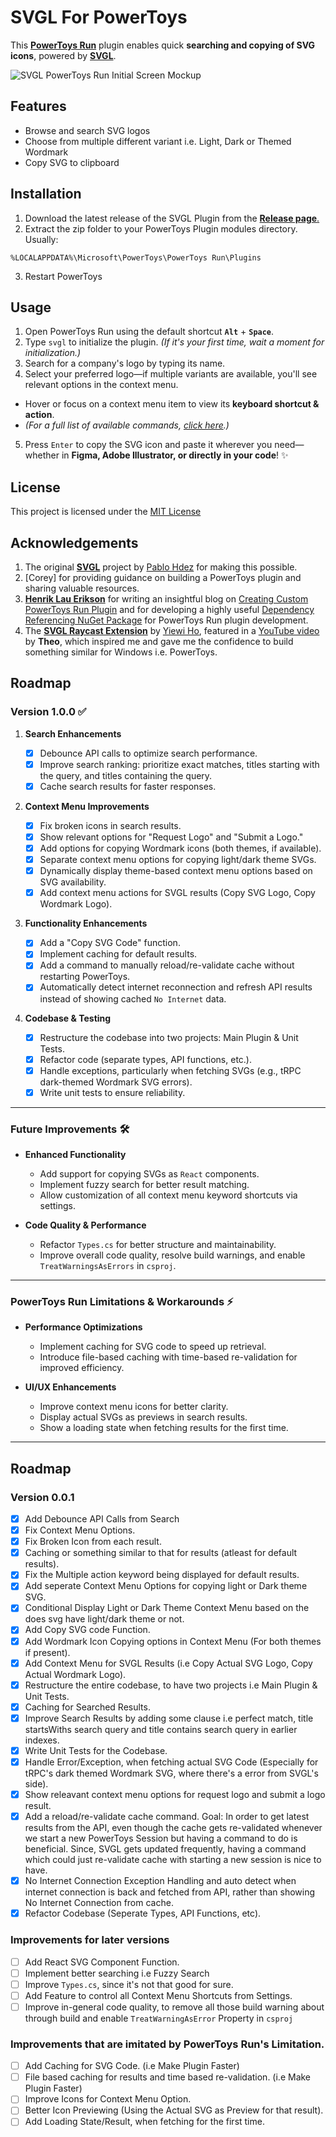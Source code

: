 ﻿# SVGL For PowerToys

This [**PowerToys Run**](https://github.com/microsoft/PowerToys) plugin enables quick **searching and copying of SVG icons**, powered by [**SVGL**](https://svgl.app).

![SVGL PowerToys Run Initial Screen Mockup](https://mcp4lhyypl.ufs.sh/f/9Vzc0FiUzX7Rf77ZRLZzk764cyASxaOBWsoVzZ9vLqK8u5tY)

## Features

- Browse and search SVG logos
- Choose from multiple different variant i.e. Light, Dark or Themed Wordmark
- Copy SVG to clipboard

## Installation

1. Download the latest release of the SVGL Plugin from the [**Release page**.](https://github.com/SameerJS6/powertoys-svgl/releases)
2. Extract the zip folder to your PowerToys Plugin modules directory. Usually:

```text
%LOCALAPPDATA%\Microsoft\PowerToys\PowerToys Run\Plugins
```

3. Restart PowerToys

## Usage

1. Open PowerToys Run using the default shortcut **`Alt`** + **`Space`**.
2. Type `svgl` to initialize the plugin. _(If it's your first time, wait a moment for initialization.)_
3. Search for a company's logo by typing its name.
4. Select your preferred logo—if multiple variants are available, you'll see relevant options in the context menu.

- Hover or focus on a context menu item to view its **keyboard shortcut & action**.
- _(For a full list of available commands, [click here](https://svgl.sameerjs.com/commands).)_

5. Press `Enter` to copy the SVG icon and paste it wherever you need—whether in **Figma, Adobe Illustrator, or directly in your code**! ✨

## License

This project is licensed under the [MIT License](https://github.com/SameerJS6/SVGL/blob/main/LICENSE)

## Acknowledgements

1. The original [**SVGL**](https://github.com/pheralb/svgl) project by [Pablo Hdez](https://github.com/pheralb) for making this possible.
2. [Corey] for providing guidance on building a PowerToys plugin and sharing valuable resources.
3. [**Henrik Lau Erikson**](https://github.com/hlaueriksson) for writing an insightful blog on [Creating Custom PowerToys Run Plugin](https://conductofcode.io/post/creating-custom-powertoys-run-plugins/) and for developing a highly useful [Dependency Referencing NuGet Package](https://www.nuget.org/packages/Community.PowerToys.Run.Plugin.Dependencies/) for PowerToys Run plugin development.
4. The [**SVGL Raycast Extension**](https://www.raycast.com/1weiho/svgl) by [Yiewi Ho](https://github.com/1weiho), featured in a [YouTube video](https://youtu.be/dQwJQnOxyVk?si=E72TxTEnHo83_sqk&t=370) by **Theo**, which inspired me and gave me the confidence to build something similar for Windows i.e. PowerToys.

## Roadmap

### Version 1.0.0 ✅

1. **Search Enhancements**

   - [x] Debounce API calls to optimize search performance.
   - [x] Improve search ranking: prioritize exact matches, titles starting with the query, and titles containing the query.
   - [x] Cache search results for faster responses.

2. **Context Menu Improvements**

   - [x] Fix broken icons in search results.
   - [x] Show relevant options for "Request Logo" and "Submit a Logo."
   - [x] Add options for copying Wordmark icons (both themes, if available).
   - [x] Separate context menu options for copying light/dark theme SVGs.
   - [x] Dynamically display theme-based context menu options based on SVG availability.
   - [x] Add context menu actions for SVGL results (Copy SVG Logo, Copy Wordmark Logo).

3. **Functionality Enhancements**

   - [x] Add a "Copy SVG Code" function.
   - [x] Implement caching for default results.
   - [x] Add a command to manually reload/re-validate cache without restarting PowerToys.
   - [x] Automatically detect internet reconnection and refresh API results instead of showing cached `No Internet` data.

4. **Codebase & Testing**
   - [x] Restructure the codebase into two projects: Main Plugin & Unit Tests.
   - [x] Refactor code (separate types, API functions, etc.).
   - [x] Handle exceptions, particularly when fetching SVGs (e.g., tRPC dark-themed Wordmark SVG errors).
   - [x] Write unit tests to ensure reliability.

---

### Future Improvements 🛠️

- **Enhanced Functionality**

  - Add support for copying SVGs as `React` components.
  - Implement fuzzy search for better result matching.
  - Allow customization of all context menu keyword shortcuts via settings.

- **Code Quality & Performance**
  - Refactor `Types.cs` for better structure and maintainability.
  - Improve overall code quality, resolve build warnings, and enable `TreatWarningsAsErrors` in `csproj`.

---

### PowerToys Run Limitations & Workarounds ⚡

- **Performance Optimizations**

  - Implement caching for SVG code to speed up retrieval.
  - Introduce file-based caching with time-based re-validation for improved efficiency.

- **UI/UX Enhancements**
  - Improve context menu icons for better clarity.
  - Display actual SVGs as previews in search results.
  - Show a loading state when fetching results for the first time.

---

## Roadmap

### Version 0.0.1

- [x] Add Debounce API Calls from Search
- [x] Fix Context Menu Options.
- [x] Fix Broken Icon from each result.
- [x] Caching or something similar to that for results (atleast for default results).
- [x] Fix the Multiple action keyword being displayed for default results.
- [x] Add seperate Context Menu Options for copying light or Dark theme SVG.
- [x] Conditional Display Light or Dark Theme Context Menu based on the does svg have light/dark theme or not.
- [x] Add Copy SVG code Function.
- [x] Add Wordmark Icon Copying options in Context Menu (For both themes if present).
- [x] Add Context Menu for SVGL Results (i.e Copy Actual SVG Logo, Copy Actual Wordmark Logo).
- [x] Restructure the entire codebase, to have two projects i.e Main Plugin & Unit Tests.
- [x] Caching for Searched Results.
- [x] Improve Search Results by adding some clause i.e perfect match, title startsWiths search query and title contains search query in earlier indexes.
- [x] Write Unit Tests for the Codebase.
- [x] Handle Error/Exception, when fetching actual SVG Code (Especially for tRPC's dark themed Wordmark SVG, where there's a error from SVGL's side).
- [x] Show releavant context menu options for request logo and submit a logo result.
- [x] Add a reload/re-validate cache command. Goal: In order to get latest results from the API, even though the cache gets re-validated whenever we start a new PowerToys Session but having a command to do is beneficial. Since, SVGL gets updated frequently, having a command which could just re-validate cache with starting a new session is nice to have.
- [x] No Internet Connection Exception Handling and auto detect when internet connection is back and fetched from API, rather than showing No Internet Connection from cache.
- [x] Refactor Codebase (Seperate Types, API Functions, etc).

### Improvements for later versions

- [ ] Add React SVG Component Function.
- [ ] Implement better searching i.e Fuzzy Search
- [ ] Improve `Types.cs`, since it's not that good for sure.
- [ ] Add Feature to control all Context Menu Shortcuts from Settings.
- [ ] Improve in-general code quality, to remove all those build warning about through build and enable `TreatWarningAsError` Property in `csproj`

### Improvements that are imitated by PowerToys Run's Limitation.

- [ ] Add Caching for SVG Code. (i.e Make Plugin Faster)
- [ ] File based caching for results and time based re-validation. (i.e Make Plugin Faster)
- [ ] Improve Icons for Context Menu Option.
- [ ] Better Icon Previewing (Using the Actual SVG as Preview for that result).
- [ ] Add Loading State/Result, when fetching for the first time.
